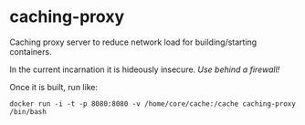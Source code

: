 caching-proxy
=============

Caching proxy server to reduce network load for building/starting containers.

In the current incarnation it is hideously insecure.  *Use behind a firewall!*

Once it is built, run like:

    docker run -i -t -p 8080:8080 -v /home/core/cache:/cache caching-proxy /bin/bash


